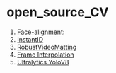 # open_source_CV
1. [Face-alignment](https://github.com/1adrianb/face-alignment): 
2. [InstantID](https://github.com/InstantID/InstantID)
3. [RobustVideoMatting](https://github.com/PeterL1n/RobustVideoMatting)
4. [Frame Interpolation](https://github.com/google-research/frame-interpolation)
5. [Ultralytics YoloV8](https://github.com/ultralytics/ultralytics)
